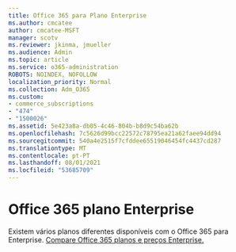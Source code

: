```yaml
---
title: Office 365 para Plano Enterprise
ms.author: cmcatee
author: cmcatee-MSFT
manager: scotv
ms.reviewer: jkinma, jmueller
ms.audience: Admin
ms.topic: article
ms.service: o365-administration
ROBOTS: NOINDEX, NOFOLLOW
localization_priority: Normal
ms.collection: Adm_O365
ms.custom:
- commerce_subscriptions
- "474"
- "1500026"
ms.assetid: 5e423a8a-db05-4c46-804b-b8d9c54ba62b
ms.openlocfilehash: 7c5626d99bcc22572c78795ea21a62faee94dd94
ms.sourcegitcommit: 540a4e2515f7cfddee65519046454fc4437cd287
ms.translationtype: MT
ms.contentlocale: pt-PT
ms.lasthandoff: 08/01/2021
ms.locfileid: "53685709"
---
```

# <a name="office-365-for-enterprise-plan"></a>Office 365 plano Enterprise

Existem vários planos diferentes disponíveis com o Office 365 para Enterprise. [Compare Office 365 planos e preços Enterprise.](https://products.office.com/business/compare-more-office-365-for-business-plans)  